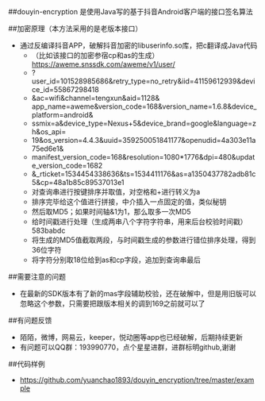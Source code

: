 
##douyin-encryption 是使用Java写的基于抖音Android客户端的接口签名算法



##加密原理（本方法采用的是老版本接口）

* 通过反编译抖音APP，破解抖音加密的libuserinfo.so库，把c翻译成Java代码
    *  （比如该接口的加密参宿cp和as的生成）https://aweme.snssdk.com/aweme/v1/user/
    *  ?user_id=101528985686&retry_type=no_retry&iid=41159612939&device_id=55867298418
    *  &ac=wifi&channel=tengxun&aid=1128& app_name=aweme&version_code=168&version_name=1.6.8&device_platform=android&
    *  ssmix=a&device_type=Nexus+5&device_brand=google&language=zh&os_api=
    *  19&os_version=4.4.3&uuid=359250051841177&openudid=4a303e11a75ed6e1&
    *  manifest_version_code=168&resolution=1080*1776&dpi=480&update_version_code=1682
    *  &_rticket=1534454338636&ts=1534411176&as=a1350437782adb81c5&cp=48a1b85c89537013e1
    *  对查询串进行按键排序并取值，对空格和+进行转义为a
    *  排序完毕给这个值进行拼接，中介插入一点固定的值，类似秘钥
    *  然后取MD5；如果时间轴&1为1，那么取多一次MD5
    *  给时间戳进行处理（生成两串八个字符字符串，用来后台校验时间戳）583babdc
    *  将生成的MD5值截取两段，与时间戳生成的参数进行错位排序处理，得到36位字符
    *  将字符分别取18位给到as和cp字段，追加到查询串最后

##需要注意的问题
* 在最新的SDK版本有了新的mas字段辅助校验，还在破解中，但是用旧版可以忽略这个参数，只需要把跟版本相关的调到169之前就可以了

##有问题反馈

* 陌陌，微博，网易云，keeper，悦动圈等app也已经破解，后期持续更新
* 有问题可以QQ群：193990770，点个星星进群，进群标明github,谢谢


##代码样例
* https://github.com/yuanchao1893/douyin_encryption/tree/master/example

